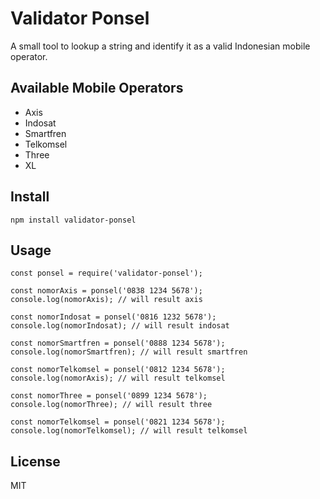 # Validator Ponsel
A small tool to lookup a string and identify it as a valid Indonesian mobile operator.

## Available Mobile Operators

* Axis
* Indosat
* Smartfren
* Telkomsel
* Three
* XL

## Install

```
npm install validator-ponsel
```

## Usage

```
const ponsel = require('validator-ponsel');

const nomorAxis = ponsel('0838 1234 5678');
console.log(nomorAxis); // will result axis

const nomorIndosat = ponsel('0816 1232 5678');
console.log(nomorIndosat); // will result indosat

const nomorSmartfren = ponsel('0888 1234 5678');
console.log(nomorSmartfren); // will result smartfren

const nomorTelkomsel = ponsel('0812 1234 5678');
console.log(nomorAxis); // will result telkomsel

const nomorThree = ponsel('0899 1234 5678');
console.log(nomorThree); // will result three

const nomorTelkomsel = ponsel('0821 1234 5678');
console.log(nomorTelkomsel); // will result telkomsel
```

## License

MIT